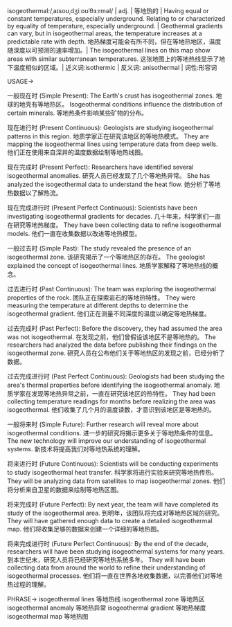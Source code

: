 isogeothermal:/ˌaɪsoʊˌdʒiːoʊˈθɜːrməl/ | adj. | 等地热的 | Having equal or constant temperatures, especially underground.  Relating to or characterized by equality of temperature, especially underground. | Geothermal gradients can vary, but in isogeothermal areas, the temperature increases at a predictable rate with depth. 地热梯度可能会有所不同，但在等地热地区，温度随深度以可预测的速率增加。|  The isogeothermal lines on this map show areas with similar subterranean temperatures. 这张地图上的等地热线显示了地下温度相似的区域。| 近义词:isothermic | 反义词: anisothermal | 词性:形容词


USAGE->

一般现在时 (Simple Present):
The Earth's crust has isogeothermal zones.  地球的地壳有等地热区。
Isogeothermal conditions influence the distribution of certain minerals.  等地热条件影响某些矿物的分布。

现在进行时 (Present Continuous):
Geologists are studying isogeothermal patterns in this region. 地质学家正在研究该地区的等地热模式。
They are mapping the isogeothermal lines using temperature data from deep wells. 他们正在使用来自深井的温度数据绘制等地热线图。

现在完成时 (Present Perfect):
Researchers have identified several isogeothermal anomalies. 研究人员已经发现了几个等地热异常。
She has analyzed the isogeothermal data to understand the heat flow. 她分析了等地热数据以了解热流。

现在完成进行时 (Present Perfect Continuous):
Scientists have been investigating isogeothermal gradients for decades. 几十年来，科学家们一直在研究等地热梯度。
They have been collecting data to refine isogeothermal models. 他们一直在收集数据以改进等地热模型。

一般过去时 (Simple Past):
The study revealed the presence of an isogeothermal zone. 该研究揭示了一个等地热区的存在。
The geologist explained the concept of isogeothermal lines. 地质学家解释了等地热线的概念。

过去进行时 (Past Continuous):
The team was exploring the isogeothermal properties of the rock. 团队正在探索岩石的等地热特性。
They were measuring the temperature at different depths to determine the isogeothermal gradient. 他们正在测量不同深度的温度以确定等地热梯度。

过去完成时 (Past Perfect):
Before the discovery, they had assumed the area was not isogeothermal. 在发现之前，他们曾假设该地区不是等地热的。
The researchers had analyzed the data before publishing their findings on the isogeothermal zone. 研究人员在公布他们关于等地热区的发现之前，已经分析了数据。

过去完成进行时 (Past Perfect Continuous):
Geologists had been studying the area's thermal properties before identifying the isogeothermal anomaly. 地质学家在发现等地热异常之前，一直在研究该地区的热特性。
They had been collecting temperature readings for months before realizing the area was isogeothermal.  他们收集了几个月的温度读数，才意识到该地区是等地热的。


一般将来时 (Simple Future):
Further research will reveal more about isogeothermal conditions. 进一步的研究将揭示更多关于等地热条件的信息。
The new technology will improve our understanding of isogeothermal systems. 新技术将提高我们对等地热系统的理解。

将来进行时 (Future Continuous):
Scientists will be conducting experiments to study isogeothermal heat transfer. 科学家将进行实验来研究等地热传热。
They will be analyzing data from satellites to map isogeothermal zones. 他们将分析来自卫星的数据来绘制等地热区图。

将来完成时 (Future Perfect):
By next year, the team will have completed its study of the isogeothermal area. 到明年，该团队将完成对等地热区域的研究。
They will have gathered enough data to create a detailed isogeothermal map. 他们将收集足够的数据来创建一个详细的等地热图。

将来完成进行时 (Future Perfect Continuous):
By the end of the decade, researchers will have been studying isogeothermal systems for many years. 到本世纪末，研究人员将已经研究等地热系统多年。
They will have been collecting data from around the world to refine their understanding of isogeothermal processes. 他们将一直在世界各地收集数据，以完善他们对等地热过程的理解。


PHRASE->
isogeothermal lines 等地热线
isogeothermal zone 等地热区
isogeothermal anomaly 等地热异常
isogeothermal gradient 等地热梯度
isogeothermal map 等地热图

